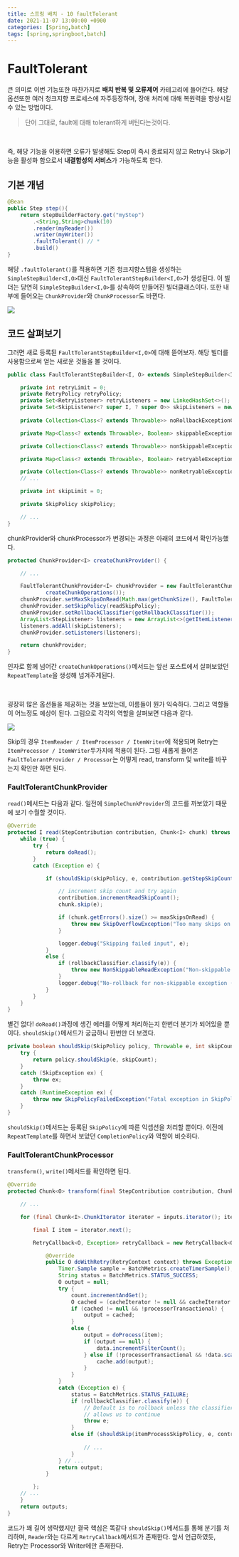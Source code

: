 ```yaml
---
title: 스프링 배치 - 10 faultTolerant
date: 2021-11-07 13:00:00 +0900
categories: [Spring,batch]
tags: [spring,springboot,batch]
---
```


# FaultTolerant

큰 의미로 이번 기능또한 마찬가지로 **배치 반복 및 오류제어** 카테고리에 들어간다. 해당 옵션또한 여러 청크지향 프로세스에 자주등장하며, 장애 처리에 대해 복원력을 향상시킬 수 있는 방법이다.
> 단어 그대로, fault에 대해 tolerant하게 버틴다는것이다.

<br/>

즉, 해당 기능을 이용하면 오류가 발생해도 Step이 즉시 종료되지 않고 Retry나 Skip기능을 활성화 함으로서 **내결함성의 서비스**가 가능하도록 한다. 

## 기본 개념

```java
@Bean
public Step step(){
    return stepBuilderFactory.get("myStep")
        .<String,String>chunk(10)
        .reader(myReader())
        .writer(myWriter())
        .faultTolerant() // *
        .build()
}
```

해당 `.faultTolerant()`를 적용하면 기존 청크지향스텝을 생성하는 `SimpleStepBuilder<I,O>`대신 `FaultTolerantStepBuilder<I,O>`가 생성된다. 이 빌더는 당연히 `SimpleStepBuilder<I,O>`를 상속하여 만들어진 빌더클래스이다. 또한 내부에 들어오는 `ChunkProvider`와 `ChunkProcessor`도 바뀐다.

<img src="/assets/img/batch/31.png">

## 코드 살펴보기

그러면 새로 등록된 `FaultTolerantStepBuilder<I,O>`에 대해 뜯어보자. 해당 빌더를 사용함으로써 얻는 새로운 것들을 볼 것이다.

```java
public class FaultTolerantStepBuilder<I, O> extends SimpleStepBuilder<I, O> {

	private int retryLimit = 0;
    private RetryPolicy retryPolicy;
	private Set<RetryListener> retryListeners = new LinkedHashSet<>();
	private Set<SkipListener<? super I, ? super O>> skipListeners = new LinkedHashSet<>();
    
    private Collection<Class<? extends Throwable>> noRollbackExceptionClasses = new LinkedHashSet<>();

	private Map<Class<? extends Throwable>, Boolean> skippableExceptionClasses = new HashMap<>();

	private Collection<Class<? extends Throwable>> nonSkippableExceptionClasses = new HashSet<>();

	private Map<Class<? extends Throwable>, Boolean> retryableExceptionClasses = new HashMap<>();

	private Collection<Class<? extends Throwable>> nonRetryableExceptionClasses = new HashSet<>();
    // ... 

    private int skipLimit = 0;      

	private SkipPolicy skipPolicy;

    // ...
}
```

chunkProvider와 chunkProcessor가 변경되는 과정은 아래의 코드에서 확인가능했다.

```java
protected ChunkProvider<I> createChunkProvider() {

    // ... 

    FaultTolerantChunkProvider<I> chunkProvider = new FaultTolerantChunkProvider<>(getReader(),
            createChunkOperations());
    chunkProvider.setMaxSkipsOnRead(Math.max(getChunkSize(), FaultTolerantChunkProvider.DEFAULT_MAX_SKIPS_ON_READ));
    chunkProvider.setSkipPolicy(readSkipPolicy);
    chunkProvider.setRollbackClassifier(getRollbackClassifier());
    ArrayList<StepListener> listeners = new ArrayList<>(getItemListeners());
    listeners.addAll(skipListeners);
    chunkProvider.setListeners(listeners);

    return chunkProvider;
}
```
인자로 함께 넘어간 `createChunkOperations()`메서드는 앞선 포스트에서 살펴보았던 `RepeatTemplate`을 생성해 넘겨주게된다.

<br/>

굉장히 많은 옵션들을 제공하는 것을 보았는데, 이름들이 뭔가 익숙하다. 그리고 역할들이 어느정도 예상이 된다. 그림으로 각각의 역할을 살펴보면 다음과 같다.

<img src="/assets/img/batch/32.png">

Skip의 경우 `ItemReader / ItemProcessor / ItemWriter`에 적용되며 Retry는 `ItemProcessor / ItemWriter`두가지에 적용이 된다. 그럼 새롭게 들어온 `FaultTolerantProvider / Processor`는 어떻게 read, transform 및 write를 바꾸는지 확인만 하면 된다.

### FaultTolerantChunkProvider

`read()`메서드는 다음과 같다. 일전에 `SimpleChunkProvider`의 코드를 까보았기 때문에 보기 수월할 것이다.

```java
@Override
protected I read(StepContribution contribution, Chunk<I> chunk) throws Exception {
    while (true) {
        try {
            return doRead();
        }
        catch (Exception e) {

            if (shouldSkip(skipPolicy, e, contribution.getStepSkipCount())) {

                // increment skip count and try again
                contribution.incrementReadSkipCount();
                chunk.skip(e);

                if (chunk.getErrors().size() >= maxSkipsOnRead) {
                    throw new SkipOverflowException("Too many skips on read");
                }

                logger.debug("Skipping failed input", e);
            }
            else {
                if (rollbackClassifier.classify(e)) {
                    throw new NonSkippableReadException("Non-skippable exception during read", e);
                }
                logger.debug("No-rollback for non-skippable exception (ignored)", e);
            }
        }
    }
}
```

별건 없다! `doRead()`과정에 생긴 에러를 어떻게 처리하는지 한번더 분기가 되어있을 뿐이다. `shouldSkip()`메서드가 궁금하니 한번만 더 보겠다.

```java
private boolean shouldSkip(SkipPolicy policy, Throwable e, int skipCount) {
    try {
        return policy.shouldSkip(e, skipCount);
    }
    catch (SkipException ex) {
        throw ex;
    }
    catch (RuntimeException ex) {
        throw new SkipPolicyFailedException("Fatal exception in SkipPolicy.", ex, e);
    }
}
```

`shouldSkip()`메서드는 등록된 `SkipPolicy`에 따른 익셉션을 처리할 뿐이다. 이전에 `RepeatTemplate`를 하면서 보았던 `CompletionPolicy`와 역할이 비슷하다.

### FaultTolerantChunkProcessor

`transform()`, `write()`메서드를 확인하면 된다.

```java
@Override
protected Chunk<O> transform(final StepContribution contribution, Chunk<I> inputs) throws Exception {

    // ...

    for (final Chunk<I>.ChunkIterator iterator = inputs.iterator(); iterator.hasNext();) {

        final I item = iterator.next();

        RetryCallback<O, Exception> retryCallback = new RetryCallback<O, Exception>() {

            @Override
            public O doWithRetry(RetryContext context) throws Exception {
                Timer.Sample sample = BatchMetrics.createTimerSample();
                String status = BatchMetrics.STATUS_SUCCESS;
                O output = null;
                try {
                    count.incrementAndGet();
                    O cached = (cacheIterator != null && cacheIterator.hasNext()) ? cacheIterator.next() : null;
                    if (cached != null && !processorTransactional) {
                        output = cached;
                    }
                    else {
                        output = doProcess(item);
                        if (output == null) {
                            data.incrementFilterCount();
                        } else if (!processorTransactional && !data.scanning()) {
                            cache.add(output);
                        }
                    }
                }
                catch (Exception e) {
                    status = BatchMetrics.STATUS_FAILURE;
                    if (rollbackClassifier.classify(e)) {
                        // Default is to rollback unless the classifier
                        // allows us to continue
                        throw e;
                    }
                    else if (shouldSkip(itemProcessSkipPolicy, e, contribution.getStepSkipCount())) {
                        
                        // ...
                    }
                } // ...
                return output;
            }

        };
    // ...
    }
    return outputs;
}
```

코드가 꽤 길어 생략했지만 결국 핵심은 똑같다 `shouldSkip()`메서드를 통해 분기를 처리하며, `Reader`와는 다르게 `RetryCallback`메서드가 존재한다. 앞서 언급하였듯, Retry는 Processor와 Writer에만 존재한다.
